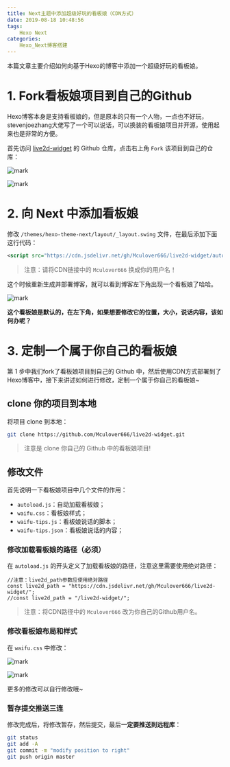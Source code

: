 ```yaml
---
title: Next主题中添加超级好玩的看板娘（CDN方式）
date: 2019-08-18 10:48:56
tags:
    Hexo Next
categories:
    Hexo_Next博客搭建
---
```


本篇文章主要介绍如何向基于Hexo的博客中添加一个超级好玩的看板娘。
<!--more-->
# 1. Fork看板娘项目到自己的Github

Hexo博客本身是支持看板娘的，但是原本的只有一个人物，一点也不好玩，stevenjoezhang大佬写了一个可以说话，可以换装的看板娘项目并开源，使用起来也是非常的方便。

首先访问 [live2d-widget](https://github.com/stevenjoezhang/live2d-widget) 的 Github 仓库，点击右上角 `Fork` 该项目到自己的仓库：

![mark](http://mculover666.cn/image/20190818/bi2Pxy8hFWjS.png?imageslim)

![mark](http://mculover666.cn/image/20190818/tSMVIoJvovUh.png?imageslim)

# 2. 向 Next 中添加看板娘

修改 `/themes/hexo-theme-next/layout/_layout.swing` 文件，在最后添加下面这行代码：
```xml
<script src="https://cdn.jsdelivr.net/gh/Mculover666/live2d-widget/autoload.js"></script>
```

>注意：请将CDN链接中的 `Mculover666` 换成你的用户名！

这个时候重新生成并部署博客，就可以看到博客左下角出现一个看板娘了哈哈。

![mark](http://mculover666.cn/image/20190818/mSQqKusaFAdr.gif)

**这个看板娘是默认的，在左下角，如果想要修改它的位置，大小，说话内容，该如何办呢？**

# 3. 定制一个属于你自己的看板娘

第 1 步中我们fork了看板娘项目到自己的 Github 中，然后使用CDN方式部署到了Hexo博客中，接下来讲述如何进行修改，定制一个属于你自己的看板娘~

## clone 你的项目到本地
将项目 clone 到本地：
```bash
git clone https://github.com/Mculover666/live2d-widget.git
```

>注意是 clone 你自己的 Github 中的看板娘项目!

## 修改文件

首先说明一下看板娘项目中几个文件的作用：

- `autoload.js`：自动加载看板娘；
- `waifu.css`：看板娘样式；
- `waifu-tips.js`：看板娘说话的脚本；
- `waifu-tips.json`：看板娘说话的内容；

### 修改加载看板娘的路径（必须）
在 `autoload.js` 的开头定义了加载看板娘的路径，注意这里需要使用绝对路径：
```
//注意：live2d_path参数应使用绝对路径
const live2d_path = "https://cdn.jsdelivr.net/gh/Mculover666/live2d-widget/";
//const live2d_path = "/live2d-widget/";
```

> 注意：将CDN路径中的 `Mculover666` 改为你自己的Github用户名。

### 修改看板娘布局和样式
在 `waifu.css` 中修改：

![mark](http://mculover666.cn/image/20190818/Wi9MnvXbm9SY.png?imageslim)

![mark](http://mculover666.cn/image/20190818/KvFmpk5rszHi.png?imageslim)

更多的修改可以自行修改哦~

### 暂存提交推送三连

修改完成后，将修改暂存，然后提交，最后**一定要推送到远程库**：
```bash
git status
git add -A
git commit -m "modify position to right"
git push origin master
```